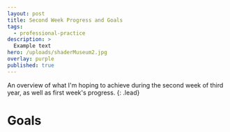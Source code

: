 ```yaml
---
layout: post
title: Second Week Progress and Goals 
tags:
  - professional-practice
description: >
  Example text
hero: /uploads/shaderMuseum2.jpg
overlay: purple
published: true
---
```

An overview of what I'm hoping to achieve during the second week of third year, as well as first week's progress.
{: .lead}

# Goals
